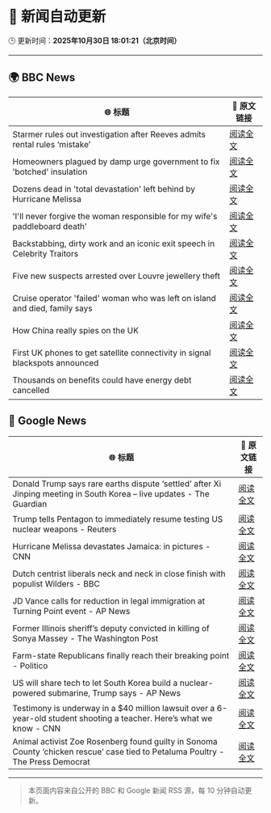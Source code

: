 # 🧠 新闻自动更新

🕒 更新时间：**2025年10月30日 18:01:21（北京时间）**

---

## 🌍 BBC News

| 🌐 标题 | 🔗 原文链接 |
|--------|-------------|
| Starmer rules out investigation after Reeves admits rental rules ‘mistake’ | [阅读全文](https://www.bbc.com/news/articles/cd04d0yxnrvo?at_medium=RSS&at_campaign=rss) |
| Homeowners plagued by damp urge government to fix 'botched' insulation | [阅读全文](https://www.bbc.com/news/articles/ce8g3018krro?at_medium=RSS&at_campaign=rss) |
| Dozens dead in 'total devastation' left behind by Hurricane Melissa | [阅读全文](https://www.bbc.com/news/articles/cy0kvrnyy4wo?at_medium=RSS&at_campaign=rss) |
| 'I'll never forgive the woman responsible for my wife's paddleboard death' | [阅读全文](https://www.bbc.com/news/articles/c9wv8gpneywo?at_medium=RSS&at_campaign=rss) |
| Backstabbing, dirty work and an iconic exit speech in Celebrity Traitors | [阅读全文](https://www.bbc.com/news/articles/c98n7k67y95o?at_medium=RSS&at_campaign=rss) |
| Five new suspects arrested over Louvre jewellery theft | [阅读全文](https://www.bbc.com/news/articles/cz91jnyelq2o?at_medium=RSS&at_campaign=rss) |
| Cruise operator 'failed' woman who was left on island and died, family says | [阅读全文](https://www.bbc.com/news/articles/cwyndvj3640o?at_medium=RSS&at_campaign=rss) |
| How China really spies on the UK | [阅读全文](https://www.bbc.com/news/articles/cgr4xpyrkdqo?at_medium=RSS&at_campaign=rss) |
| First UK phones to get satellite connectivity in signal blackspots announced | [阅读全文](https://www.bbc.com/news/articles/c993m88jer9o?at_medium=RSS&at_campaign=rss) |
| Thousands on benefits could have energy debt cancelled | [阅读全文](https://www.bbc.com/news/articles/c4gpzynky88o?at_medium=RSS&at_campaign=rss) |

## 📰 Google News

| 🌐 标题 | 🔗 原文链接 |
|--------|-------------|
| Donald Trump says rare earths dispute ‘settled’ after Xi Jinping meeting in South Korea – live updates - The Guardian | [阅读全文](https://news.google.com/rss/articles/CBMimwFBVV95cUxPZ3FwWFhaalNIMm5YcUcwT19rNTVhdWRkM3hEUXc0QzVtRnIwZDV5cWdycThjX3dTWjNXM3RaS2xVN1JkOFpoQmdVZXlvMGxyMDROV29NXzFKVXRfNEtLeVRFeHJSZVF0c3l0Y1NjSEdvS0tIeHlqZTU1V3RMdXRCUWk2b2VGQkVXTkQ0dEk1RnI1N1hGZUk2QTYzUQ?oc=5) |
| Trump tells Pentagon to immediately resume testing US nuclear weapons - Reuters | [阅读全文](https://news.google.com/rss/articles/CBMisgFBVV95cUxPdGpEUFNoN1BxQ0VhUEJHMm4wbHNHZURIbUI4OWdHb2xYTXZ3SDlrXzhLSWNxb2hSX2N0enFmcER6UXdLOG8xWU5PQ3h5MnR4XzZjWmladGhZYkpvendyMTRTVEc5VlVEVWVCOEdWRXdoZVN2dnFfTEtuWkpwcUJSR1BaTHFnX0xDZXNqdTBjS3JHZ0d1dXJZRjJOcFQ4RE5sU1B1bjM4UzdabUhwbE1lLXd3?oc=5) |
| Hurricane Melissa devastates Jamaica: in pictures - CNN | [阅读全文](https://news.google.com/rss/articles/CBMiqwFBVV95cUxOaUVhZzZ4WWNscU50NEF5TVROOEZZUWQteEhWRHBQdk9HR3BrOEpyYlItUi1zaUpDY28xYWhfVGhRVEo1MnRSanl0UjJERkdDYkU3M2tNT0ZZekRTRF9XQU84ak1Ya090ZEctM0RhUjhJS193VzdWWFVyU05WTlVJNjZtWTVXdkRBUTUtSWhDRDdLQUluTkhoemNFZWhXX3RBZ0xONHoyY25ZX3M?oc=5) |
| Dutch centrist liberals neck and neck in close finish with populist Wilders - BBC | [阅读全文](https://news.google.com/rss/articles/CBMiWkFVX3lxTE5nWUFZaTJhYmxRalJpWTJ0eWdBVE83OUU0TUplMlFwRTg3LWphcnlwVGdBTW5NaVFrR3Z4SmtCbHpYRDlvMU1iaFFvakFWLXpCMWhHWlFjdFZ3QdIBX0FVX3lxTFA1ajQ2ajk5MEVTeW9Ld1drQ3ZpSVJRbkppdmhXNnpHY0lWX0VHM1VoeDZvbTQwSG50czhnc1lYQ0ZPWUl3Q1piQ2FKYXVMMHBNeG5jOFh5UnR4Y2VoRmRv?oc=5) |
| JD Vance calls for reduction in legal immigration at Turning Point event - AP News | [阅读全文](https://news.google.com/rss/articles/CBMipwFBVV95cUxPOUVlNlMwLTVFNlpRYkR4YWhIQVdVbjRXdDBGUWVjUHQ1NnY1N2JVazRwejZ2SE1rRnJXdTdTai1IMEF5aDRyTzZyMkNwZmszdXpvTlhXZ0FZSE1tV2VOT2pxNlc2U1pKelFzX0k5VTFHeFZIRFc0bzJMRkpXTENfR19FbGtOWk9SdjJ6c3VRbVRLOW9CcFBtRVYzdUxFT1JlbW9ZSzVJUQ?oc=5) |
| Former Illinois sheriff’s deputy convicted in killing of Sonya Massey - The Washington Post | [阅读全文](https://news.google.com/rss/articles/CBMihAFBVV95cUxPWHVnSnZrZVBrbTFVX0lwdlNDZVRrd21IQzRFZWRkSTE2c1ZyankwelA4bjBFY3A0b0tnR09KY3diN1M4U3pZVEhoVXVMRy1xdHBaakR5T0VuNy0tSE5vdjBkUml6Q0N2bGFUX1c0V1Qtb0laczdaN3FXOVJ6V3dQbVM0NVo?oc=5) |
| Farm-state Republicans finally reach their breaking point - Politico | [阅读全文](https://news.google.com/rss/articles/CBMilgFBVV95cUxNNENPZ00zOUphZ2pBNlE1dmNxU3oyblBBNXJVV0kweWtZR3IwM18yR3ZhWmtkd3J1WEtiMlU3dVl3b1BxQ1ZUbjU2NU15cXNQVVpMSDlnOVB0LTE0WUZKZmFNMGJEN2hiMDl6Ylp1ZnpEYlY2RHlaY2NuTW1sYTFHMWUzUmVzRHRVSWlNQndyTlZfYXRmeWc?oc=5) |
| US will share tech to let South Korea build a nuclear-powered submarine, Trump says - AP News | [阅读全文](https://news.google.com/rss/articles/CBMipgFBVV95cUxQRDRlVktaWnJQamk5NE9zTFVlZVBJQVFYRXNrcDlNUDhZUm5jYUQzQWM1Vm02QlNYYS1wRnRndkl2QlhIUTRXT19RTkFoWkl1RUNHd1hMcVdRVE4zWUEwTGxnM3lkY0U0ZGRYdUJyOW5uMl9YT25pRXlYbkttWVcxYjVjVk9UdmlLR1hYODVncDM2c0xiWnlCemZjT2hMbGIwVldUMzJB?oc=5) |
| Testimony is underway in a $40 million lawsuit over a 6-year-old student shooting a teacher. Here’s what we know - CNN | [阅读全文](https://news.google.com/rss/articles/CBMifkFVX3lxTE9uNTNySEJ5Zmg1d0p6ZG01cFVaMDhCWVVsMzkwaEVtWEplX05XNGFURHJkNUloZXN2YU0wazh2bXN1Vjh5VDliTVljaVluMlIxVDhheEpuYlB1Wkk1N1Z2WXlBTVZ3cXB4aW9GYUVFNXl5TEdHakZ4RFN5RmRrdw?oc=5) |
| Animal activist Zoe Rosenberg found guilty in Sonoma County ‘chicken rescue’ case tied to Petaluma Poultry - The Press Democrat | [阅读全文](https://news.google.com/rss/articles/CBMi3wFBVV95cUxOYzRBd2ZPYWRFOUs3ckwtTDVLLUY4RWQ1VWl4R2Izd3BLQjlJTzhMS2pqUEN1TW9SZ1Bod3dQMng4aTRXaklQem5BUl9ndFhuVXA5ZjJneWM3LVcxeHU0SkI2dVZ3OEVZem5ReDVXdUQzS3ozMTdUbV9fMElEam1PM2NzMDI5VVRXNjZVSU5pZElvMzVNb19NYU5kZHcyMVV5TWpXOHZERGNUR2NmOGxzWTV1U2x1MDljdlJDd2x5S0dyZ0pSYnJKZVhhVmZhM3FTMW5GcUpudjlWWWI1SDk0?oc=5) |

---
> 本页面内容来自公开的 BBC 和 Google 新闻 RSS 源，每 10 分钟自动更新。